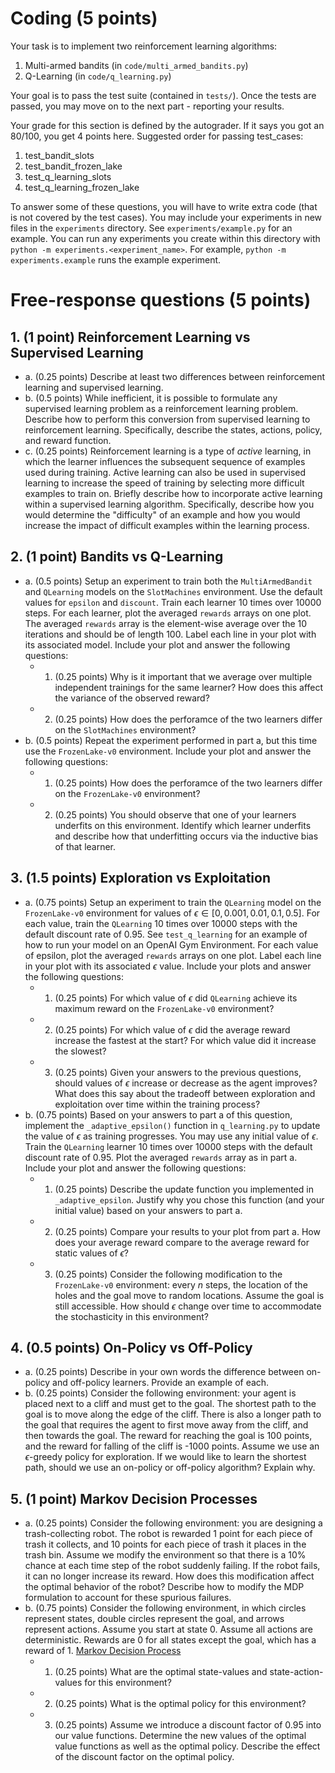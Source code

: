 # Coding (5 points)

Your task is to implement two reinforcement learning algorithms:

1.  Multi-armed bandits (in `code/multi_armed_bandits.py`)
1.  Q-Learning (in `code/q_learning.py`)

Your goal is to pass the test suite (contained in `tests/`). Once the tests are passed, you
may move on to the next part - reporting your results.

Your grade for this section is defined by the autograder. If it says you got an 80/100,
you get 4 points here. Suggested order for passing test_cases:

1. test_bandit_slots
2. test_bandit_frozen_lake
3. test_q_learning_slots
4. test_q_learning_frozen_lake

To answer some of these questions, you will have to write extra code (that is not covered by the test cases). You may include your experiments in new files in the `experiments` directory. See `experiments/example.py` for an example. You can run any experiments you create within this directory with `python -m experiments.<experiment_name>`. For example, `python -m experiments.example` runs the example experiment.

# Free-response questions (5 points)

## 1. (1 point) Reinforcement Learning vs Supervised Learning
   - a. (0.25 points) Describe at least two differences between reinforcement learning and supervised learning.
   - b. (0.5 points) While inefficient, it is possible to formulate any supervised learning problem as a reinforcement learning problem. Describe how to perform this conversion from supervised learning to reinforcement learning. Specifically, describe the states, actions, policy, and reward function.
   - c. (0.25 points) Reinforcement learning is a type of _active_ learning, in which the learner influences the subsequent sequence of examples used during training. Active learning can also be used in supervised learning to increase the speed of training by selecting more difficult examples to train on. Briefly describe how to incorporate active learning within a supervised learning algorithm. Specifically, describe how you would determine the "difficulty" of an example and how you would increase the impact of difficult examples within the learning process.

## 2. (1 point) Bandits vs Q-Learning
   - a. (0.5 points) Setup an experiment to train both the `MultiArmedBandit` and `QLearning` models on the `SlotMachines` environment. Use the default values for `epsilon` and `discount`. Train each learner 10 times over 10000 steps. For each learner, plot the averaged `rewards` arrays on one plot. The averaged `rewards` array is the element-wise average over the 10 iterations and should be of length 100. Label each line in your plot with its associated model. Include your plot and answer the following questions:
      - 1. (0.25 points) Why is it important that we average over multiple independent trainings for the same learner? How does this affect the variance of the observed reward?
      - 2. (0.25 points) How does the perforamce of the two learners differ on the `SlotMachines` environment?
   - b. (0.5 points) Repeat the experiment performed in part a, but this time use the `FrozenLake-v0` environment. Include your plot and answer the following questions:
      - 1. (0.25 points) How does the perforamce of the two learners differ on the `FrozenLake-v0` environment?
      - 2. (0.25 points) You should observe that one of your learners underfits on this environment. Identify which learner underfits and describe how that underfitting occurs via the inductive bias of that learner.

## 3. (1.5 points) Exploration vs Exploitation
   - a. (0.75 points) Setup an experiment to train the `QLearning` model on the `FrozenLake-v0` environment for values of $\epsilon \in [0, 0.001, 0.01, 0.1, 0.5]$. For each value, train the `QLearning` 10 times over 10000 steps with the default discount rate of 0.95. See `test_q_learning` for an example of how to run your model on an OpenAI Gym Environment. For each value of epsilon, plot the averaged `rewards` arrays on one plot. Label each line in your plot with its associated $\epsilon$ value. Include your plots and answer the following questions:
      - 1. (0.25 points) For which value of $\epsilon$ did `QLearning` achieve its maximum reward on the `FrozenLake-v0` environment?
      - 2. (0.25 points) For which value of $\epsilon$ did the average reward increase the fastest at the start? For which value did it increase the slowest?
      - 3. (0.25 points) Given your answers to the previous questions, should values of $\epsilon$ increase or decrease as the agent improves? What does this say about the tradeoff between exploration and exploitation over time within the training process?
   - b. (0.75 points) Based on your answers to part a of this question, implement the `_adaptive_epsilon()` function in `q_learning.py` to update the value of $\epsilon$ as training progresses. You may use any initial value of $\epsilon$. Train the `QLearning` learner 10 times over 10000 steps with the default discount rate of 0.95. Plot the averaged `rewards` array as in part a. Include your plot and answer the following questions:
      - 1. (0.25 points) Describe the update function you implemented in `_adaptive_epsilon`. Justify why you chose this function (and your initial value) based on your answers to part a.
      - 2. (0.25 points) Compare your results to your plot from part a. How does your average reward compare to the average reward for static values of $\epsilon$?
      - 3. (0.25 points) Consider the following modification to the `FrozenLake-v0` environment: every $n$ steps, the location of the holes and the goal move to random locations. Assume the goal is still accessible. How should $\epsilon$ change over time to accommodate the stochasticity in this environment?

## 4. (0.5 points) On-Policy vs Off-Policy
   - a. (0.25 points) Describe in your own words the difference between on-policy and off-policy learners. Provide an example of each.
   - b. (0.25 points) Consider the following environment: your agent is placed next to a cliff and must get to the goal. The shortest path to the goal is to move along the edge of the cliff. There is also a longer path to the goal that requires the agent to first move away from the cliff, and then towards the goal. The reward for reaching the goal is 100 points, and the reward for falling of the cliff is -1000 points. Assume we use an $\epsilon$-greedy policy for exploration. If we would like to learn the shortest path, should we use an on-policy or off-policy algorithm? Explain why.

## 5. (1 point) Markov Decision Processes
   - a. (0.25 points) Consider the following environment: you are designing a trash-collecting robot. The robot is rewarded 1 point for each piece of trash it collects, and 10 points for each piece of trash it places in the trash bin. Assume we modify the environment so that there is a 10% chance at each time step of the robot suddenly failing. If the robot fails, it can no longer increase its reward. How does this modification affect the optimal behavior of the robot? Describe how to modify the MDP formulation to account for these spurious failures.
   - b. (0.75 points) Consider the following environment, in which circles represent states, double circles represent the goal, and arrows represent actions. Assume you start at state 0. Assume all actions are deterministic. Rewards are 0 for all states except the goal, which has a reward of 1.
      [Markov Decision Process](https://github.com/NUCS349/hw8-reinforcement-learning-maxrmorrison/blob/master/images/mdp.png "Markov Decision Process")
      - 1. (0.25 points) What are the optimal state-values and state-action-values for this environment?
      - 2. (0.25 points) What is the optimal policy for this environment?
      - 3. (0.25 points) Assume we introduce a discount factor of 0.95 into our value functions. Determine the new values of the optimal value functions as well as the optimal policy. Describe the effect of the discount factor on the optimal policy.
